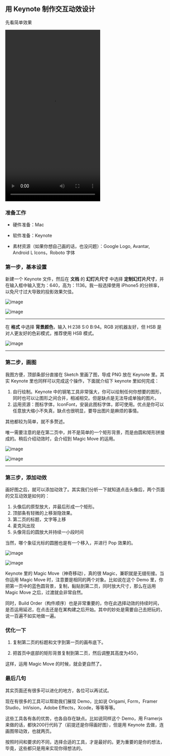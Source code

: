 ## 用 Keynote 制作交互动效设计

先看简单效果

<video width="300" height="540" src="./assets/google-test.mp4" controls="controls">
</video>

### 准备工作

- 硬件准备：Mac

- 软件准备：Keynote

- 素材资源（如果你想自己画的话，也没问题）：Google Logo, Avantar, Android L Icons，Roboto 字体

### 第一步，基本设置

新建一个 Keynote 文件，然后在 **文档** 的 **幻灯片尺寸** 中选择 **定制幻灯片尺寸**，并在输入框中输入宽为：640，高为：1136。我一般选择使用 iPhone5 的分辨率，以免尺寸过大导致的投影效果欠佳。

![image](./assets/1-new-document.png)

![image](./assets/2-set-size.png)

---

在 **格式** 中选择 **背景颜色**，输入 H:238 S:0 B:94。RGB 对机器友好，但 HSB 是对人更友好的色彩模式，推荐使用 HSB 模式。

![image](./assets/3-set-bg.png)

---

### 第二步，画图

我图方便，顶部条部分直接在 Sketch 里画了图，导成 PNG 放在 Keynote 里。其实 Keynote 里也同样可以完成这个操作，下面就介绍下 keynote 里如何完成：

1. 自行绘制。Keynote 中的钢笔工具非常强大，你可以绘制任何你想要的图形，同时也可以让图形之间合并，相减相交。但是缺点是无法导成单独的图片。
2. 运用资源：图标字体，IconFont，安装此图标字体，即可使用。优点是你可以任意放大缩小不失真，缺点也很明显，要导出图片是麻烦的事情。

其他都较为简单，就不多赘述。

唯一需要注意的是在第二页中，并不是简单的一个矩形背景，而是由圆和矩形拼接成的。稍后介绍动效时，会介绍到 Magic Move 的运用。

![image](./assets/4-1-onboard.png)

![image](./assets/4-2-circle.png)

---

### 第三步，添加动效

画好图之后，就可以添加动效了。其实我们分析一下就知道点击头像后，两个页面的交互动效是如何的：

1. 头像后的原型放大，并最后形成一个矩形。
2. 顶部条有轻微的上移渐隐效果。
3. 第二页的标题，文字等上移
4. 麦克风出现
5. 头像背后的圆放大并持续一小段时间

当然，哪个象征光标的圆圈也是有一个移入，并进行 Pop 效果的。


![image](./assets/5-1-1-animate-builders.png)

![image](./assets/5-1-2-build-order.png)

Keynote 里的 Magic Move（神奇移动），真的很 Magic，兼职就是无缝衔接。当你运用 Magic Move 时，注意要是相同的两个对象。比如说在这个 Demo 里，你把第一页中的蓝色圆背景，复制，黏贴到第二页，同时放大尺寸，那么在运用 Magic Move 之后，过渡就会非常自然。

同时，Build Order（构件顺序）也是非常重要的，你在此选择动效的持续时间，是否运用延迟，在点击还是在某构建之后开始。其中的妙处是需要自己去把玩的，说一百遍不如实地做一遍。

### 优化一下


1. 复制第二页的标题和文字到第一页的画布底下。

1. 把首页中底部的矩形背景复制到第二页，然后调整其高度为450，

这样，运用 Magic Move 的时候，就会更自然了。

### 最后几句

其实页面还有很多可以进化的地方，各位可以再试试。

现在有很多的工具可以帮助我们展现 Demo，比如说 Origami, Form，Framer Studio，InVision，Adobe Effects，Xcode，等等等等。

这些工具各有各的优势，也各自存在缺点。比如说同样这个 Demo，用 Framerjs 来做的话，都快200行代码了（前提还是你得画好图），但是用 Keynote 去做，连画图带动效，也就两页。

按照时间和要求的不同，选择合适的工具，才是最好的。更为重要的是你的想法，毕竟，这些都只是用来实现你得想法的。
